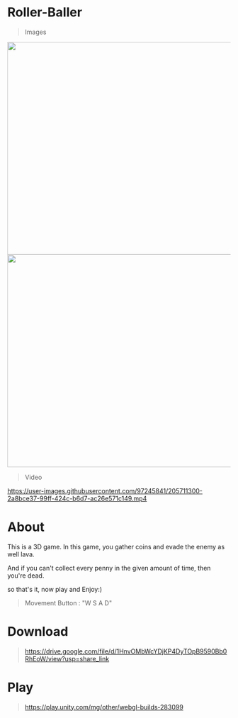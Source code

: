 # Roller-Baller

> Images

<img src="https://user-images.githubusercontent.com/97245841/205712175-1ba9b1bf-9c45-4c92-996d-27f8338308d7.jpg" width="720" height="480" />
<img src="https://user-images.githubusercontent.com/97245841/205711844-06a2aa2b-c486-480d-b0e3-3d92a0b42900.jpg" width="720" height="480" />


> Video

https://user-images.githubusercontent.com/97245841/205711300-2a8bce37-99ff-424c-b6d7-ac26e571c149.mp4

# About
This is a 3D game. In this game, you gather coins and evade the enemy as well lava. 

And if you can't collect every penny in the given amount of time, then you're dead. 

so that's it, now play and Enjoy:)

> Movement 
Button : "W S A D"

# Download

> https://drive.google.com/file/d/1HnvOMbWcYDjKP4DyTOpB9590Bb0RhEoW/view?usp=share_link

# Play

> https://play.unity.com/mg/other/webgl-builds-283099
